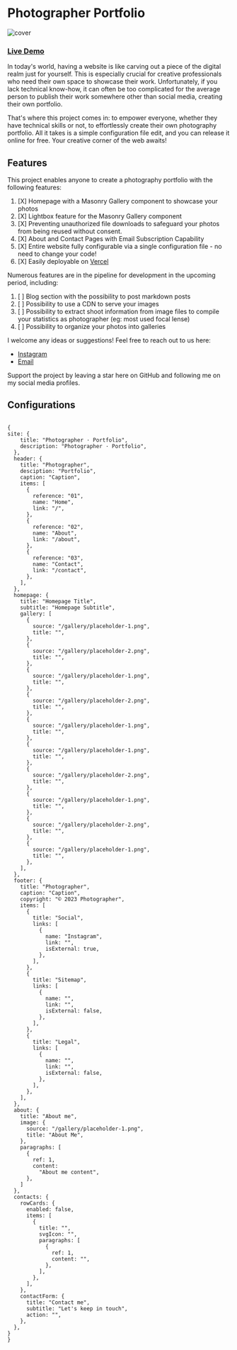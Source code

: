 # Photographer Portfolio

![cover](https://github.com/graz-dev/photograper-portfolio/assets/62215881/2c597a50-7e17-4a63-b579-8610e2fc1071)

### [Live Demo]()

In today's world, having a website is like carving out a piece of the digital realm just for yourself. This is especially crucial for creative professionals who need their own space to showcase their work. Unfortunately, if you lack technical know-how, it can often be too complicated for the average person to publish their work somewhere other than social media, creating their own portfolio.

That's where this project comes in: to empower everyone, whether they have technical skills or not, to effortlessly create their own photography portfolio. All it takes is a simple configuration file edit, and you can release it online for free. Your creative corner of the web awaits!

## Features

This project enables anyone to create a photography portfolio with the following features:

1. [X] Homepage with a Masonry Gallery component to showcase your photos
2. [X] Lightbox feature for the Masonry Gallery component
3. [X] Preventing unauthorized file downloads to safeguard your photos from being reused without consent.
4. [X] About and Contact Pages with Email Subscription Capability
5. [X] Entire website fully configurable via a single configuration file - no need to change your code!
6. [X] Easily deployable on [Vercel](https://vercel.com/)

Numerous features are in the pipeline for development in the upcoming period, including:

1. [ ] Blog section with the possibility to post markdown posts
2. [ ] Possibility to use a CDN to serve your images
3. [ ] Possibility to extract shoot information from image files to compile your statistics as photographer (eg: most used focal lense)
4. [ ] Possibility to organize your photos into galleries

I welcome any ideas or suggestions! Feel free to reach out to us here:

- [Instagram](https://www.instagram.com/graz.ph)
- [Email](mailto:cst.grzn@gmail.com)

Support the project by leaving a star here on GitHub and following me on my social media profiles.

## Configurations

```

{
site: {
    title: "Photographer · Portfolio",
    description: "Photographer · Portfolio",
  },
  header: {
    title: "Photographer",
    desciption: "Portfolio",
    caption: "Caption",
    items: [
      {
        reference: "01",
        name: "Home",
        link: "/",
      },
      {
        reference: "02",
        name: "About",
        link: "/about",
      },
      {
        reference: "03",
        name: "Contact",
        link: "/contact",
      },
    ],
  },
  homepage: {
    title: "Homepage Title",
    subtitle: "Homepage Subtitle",
    gallery: [
      {
        source: "/gallery/placeholder-1.png",
        title: "",
      },
      {
        source: "/gallery/placeholder-2.png",
        title: "",
      },
      {
        source: "/gallery/placeholder-1.png",
        title: "",
      },
      {
        source: "/gallery/placeholder-2.png",
        title: "",
      },
      {
        source: "/gallery/placeholder-1.png",
        title: "",
      },
      {
        source: "/gallery/placeholder-1.png",
        title: "",
      },
      {
        source: "/gallery/placeholder-2.png",
        title: "",
      },
      {
        source: "/gallery/placeholder-1.png",
        title: "",
      },
      {
        source: "/gallery/placeholder-2.png",
        title: "",
      },
      {
        source: "/gallery/placeholder-1.png",
        title: "",
      },
    ],
  },
  footer: {
    title: "Photographer",
    caption: "Caption",
    copyright: "© 2023 Photographer",
    items: [
      {
        title: "Social",
        links: [
          {
            name: "Instagram",
            link: "",
            isExternal: true,
          },
        ],
      },
      {
        title: "Sitemap",
        links: [
          {
            name: "",
            link: "",
            isExternal: false,
          },
        ],
      },
      {
        title: "Legal",
        links: [
          {
            name: "",
            link: "",
            isExternal: false,
          },
        ],
      },
    ],
  },
  about: {
    title: "About me",
    image: {
      source: "/gallery/placeholder-1.png",
      title: "About Me",
    },
    paragraphs: [
      {
        ref: 1,
        content:
          "About me content",
      },
    ]
  },
  contacts: {
    rowCards: {
      enabled: false,
      items: [
        {
          title: "",
          svgIcon: "",
          paragraphs: [
            {
              ref: 1,
              content: "",
            },
          ],
        },
      ],
    },
    contactForm: {
      title: "Contact me",
      subtitle: "Let's keep in touch",
      action: "",
    },
  },
}
}

```
